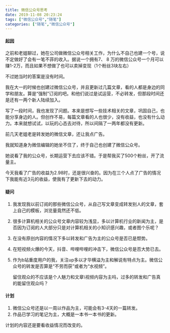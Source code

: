 ```yaml
---
title: 微信公众号思考
date: 2019-11-08 20:23:24
tags: ["微信公众号","随笔"]
categories: ["随笔","微信公众号"]
---
```



#### 起因

之前和老姐聊过，她在公司做微信公众号相关工作，为什么不自己也建一个号，说不定做好了会有一笔不菲的收入。据说一个拥有7、 8 万的微信公众号一个月可以赚1-2万，而且如果不想做了也可以卖掉变现（1个粉丝3块左右）



不过她当时的答案是没有时间。

<!-- more -->

我在大一的时候也创建过微信公众号，并且更新过几篇文章，看的人都是身边的同学和朋友。算是“强制”订阅的吧。和他们说过是试运营，不必转发，但那段时间还是还有一两个新人陆续加入。



写了一段时间，我也发现了问题。本来是想写一些技术相关的文章，巩固自己，也能分享身边的人。但创作不易，每篇文章看的人也很少，没有收益，也没有什么动力。本来就想试试，以玩的心态去对待，所以间隔了一两年都没有更新。



前几天老姐老是转发她的微信文章，还让我点广告。

我就知道身为微信编辑的她坐不住了，终于自己也创建了微信公众号。

她说看了我的公众号，长期运营下去应该不错。于是帮我买了500个粉丝，开了流量主。



今天我看了广告的收益为2.98时，还是很兴奋的。因为在三个人点了广告的情况下我能有近3元的收益，使我有了更新下去的动力。



#### 疑问

1. 我发现我以前订阅的那些微信公众号，从自己写文章变成转发别人的文章，套上自己的模板，浏览量竟然还不低。

2. 很多计算机相关的公众号文章内容较为浅显，多以计算机行业的新闻为主，是否因为订阅的人大部分只是对计算机相关的小知识感兴趣，或者图个乐呢？

3. 在没有原创内容的情况下多以转发和广告为主的公众号是否已是颓势。

4. 在短视频火爆的今天，抖音、哔哩哔哩的冲击下，微信公众号是否大势已去。

5. 作为b站重度用户的我，关注up多以才华横溢为主和解说有特点为主。微信公众号的转发是否算是“不劳而获”或者为“水视频”。

   留住观众的不应该是个人魅力和文章\视频内容为主吗，过多的转发和广告真的能留住观众吗？



#### 计划

1. 微信公众号还是以一周以作品为主，可能会有3-4天的一篇转发。
2. 作品已学习的笔记为主，大概是一本书一本书的更新。

 

计划的内容还是要看收益情况而改变的。